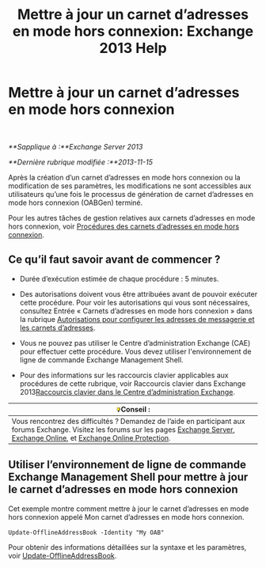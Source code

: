 ﻿---
title: 'Mettre à jour un carnet d’adresses en mode hors connexion: Exchange 2013 Help'
TOCTitle: Mettre à jour un carnet d’adresses en mode hors connexion
ms:assetid: 448a207e-41b4-4cef-9fe9-a68b81e2ec4e
ms:mtpsurl: https://technet.microsoft.com/fr-fr/library/Aa997684(v=EXCHG.150)
ms:contentKeyID: 50478043
ms.date: 04/24/2018
mtps_version: v=EXCHG.150
ms.translationtype: HT
---

# Mettre à jour un carnet d’adresses en mode hors connexion

 

_**Sapplique à :**Exchange Server 2013_

_**Dernière rubrique modifiée :**2013-11-15_

Après la création d’un carnet d’adresses en mode hors connexion ou la modification de ses paramètres, les modifications ne sont accessibles aux utilisateurs qu’une fois le processus de génération de carnet d’adresses en mode hors connexion (OABGen) terminé.

Pour les autres tâches de gestion relatives aux carnets d’adresses en mode hors connexion, voir [Procédures des carnets d’adresses en mode hors connexion](offline-address-book-procedures-exchange-2013-help.md).

## Ce qu’il faut savoir avant de commencer ?

  - Durée d’exécution estimée de chaque procédure : 5 minutes.

  - Des autorisations doivent vous être attribuées avant de pouvoir exécuter cette procédure. Pour voir les autorisations qui vous sont nécessaires, consultez Entrée « Carnets d’adresses en mode hors connexion » dans la rubrique [Autorisations pour configurer les adresses de messagerie et les carnets d’adresses](email-address-and-address-book-permissions-exchange-2013-help.md).

  - Vous ne pouvez pas utiliser le Centre d’administration Exchange (CAE) pour effectuer cette procédure. Vous devez utiliser l'environnement de ligne de commande Exchange Management Shell.

  - Pour des informations sur les raccourcis clavier applicables aux procédures de cette rubrique, voir Raccourcis clavier dans Exchange 2013[Raccourcis clavier dans le Centre d’administration Exchange](keyboard-shortcuts-in-the-exchange-admin-center-exchange-online-protection-help.md).

<table>
<thead>
<tr class="header">
<th><img src="images/Bb125224.tip(EXCHG.150).gif" title="Conseil" alt="Conseil" />Conseil :</th>
</tr>
</thead>
<tbody>
<tr class="odd">
<td>Vous rencontrez des difficultés ? Demandez de l’aide en participant aux forums Exchange. Visitez les forums sur les pages <a href="https://go.microsoft.com/fwlink/p/?linkid=60612">Exchange Server</a>, <a href="https://go.microsoft.com/fwlink/p/?linkid=267542">Exchange Online</a>, et <a href="https://go.microsoft.com/fwlink/p/?linkid=285351">Exchange Online Protection</a>.</td>
</tr>
</tbody>
</table>


## Utiliser l’environnement de ligne de commande Exchange Management Shell pour mettre à jour le carnet d’adresses en mode hors connexion

Cet exemple montre comment mettre à jour le carnet d’adresses en mode hors connexion appelé Mon carnet d’adresses en mode hors connexion.

    Update-OfflineAddressBook -Identity "My OAB"

Pour obtenir des informations détaillées sur la syntaxe et les paramètres, voir [Update-OfflineAddressBook](https://technet.microsoft.com/fr-fr/library/aa995979\(v=exchg.150\)).

